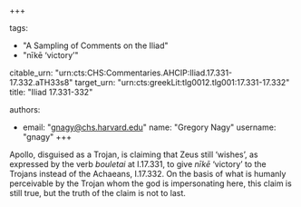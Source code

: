 +++

tags:
- "A Sampling of Comments on the Iliad"
- "nīkē ‘victory’"

citable_urn: "urn:cts:CHS:Commentaries.AHCIP:Iliad.17.331-17.332.aTH33s8"
target_urn: "urn:cts:greekLit:tlg0012.tlg001:17.331-17.332"
title: "Iliad 17.331-332"

authors:
- email: "gnagy@chs.harvard.edu"
  name: "Gregory Nagy"
  username: "gnagy"
+++

<p>Apollo, disguised as a Trojan, is claiming that Zeus still ‘wishes’, as expressed by the verb <em>bouletai</em> at I.17.331, to give <em>nīkē</em> ‘victory’ to the Trojans instead of the Achaeans, I.17.332. On the basis of what is humanly perceivable by the Trojan whom the god is impersonating here, this claim is still true, but the truth of the claim is not to last.  </p>